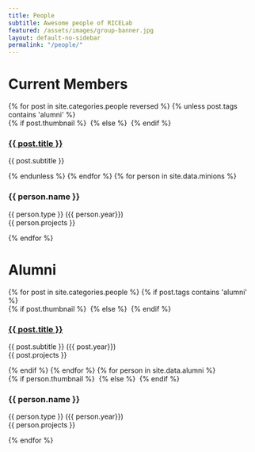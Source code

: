 ```yaml
---
title: People
subtitle: Awesome people of RICELab
featured: /assets/images/group-banner.jpg
layout: default-no-sidebar
permalink: "/people/"
---
```


# Current Members
<section class="wrapper style1">
    <div class="container">
        <div class="row double">
          {% for post in site.categories.people reversed %}
            {% unless post.tags contains 'alumni' %}
                <section class="4u">
                    <div class="box post">
                        {% if post.thumbnail %}
                            <a href="#" class="image left"><img src="{{ site.baseurl }}{{ post.thumbnail }}" alt="" /></a>
                        {% else %}
                            <a href="#" class="image left"><img src="{{ site.baseurl }}/assets/images/people/{% cycle 'minion1.png','minion10.jpg','minion11.jpg','minion12.jpg','minion13.jpg','minion14.jpg','minion15.png','minion16.jpg','minion17.jpg','minion18.jpg','minion19.jpg','minion2.jpg','minion3.png','minion4.png','minion5.png','minion6.jpg','minion7.png','minion8.jpg','minion9.jpg' %}" alt="" /></a>
                        {% endif %}
                        <div class="inner">
                            <h3><a href="{{ site.baseurl }}{{ post.url }}">{{ post.title }}</a></h3>
                            <p>{{ post.subtitle }}</p>
                        </div>
                    </div>
                </section>
            {% endunless %}
        {% endfor %}
        {% for person in site.data.minions %}
                <section class="4u">
                    <div class="box post">
                        <a href="#" class="image left"><img src="{{ site.baseurl }}/assets/images/people/{% cycle 'minion1.png','minion10.jpg','minion11.jpg','minion12.jpg','minion13.jpg','minion14.jpg','minion15.png','minion16.jpg','minion17.jpg','minion18.jpg','minion19.jpg','minion2.jpg','minion3.png','minion4.png','minion5.png','minion6.jpg','minion7.png','minion8.jpg','minion9.jpg' %}" alt="" /></a>
                        <div class="inner">
                            <h3>{{ person.name }}</h3>
                            <p>{{ person.type }} ({{ person.year}})<br/>{{ person.projects }}</p>
                        </div>
                    </div>
                </section>
        {% endfor %}
        </div>
    </div>
</section>

# Alumni

<section class="wrapper style1">
    <div class="container">
        <div class="row double">
            {% for post in site.categories.people %}
              {% if post.tags contains 'alumni' %}
                <section class="4u">
                    <div class="box post">
                        {% if post.thumbnail %}
                            <a href="#" class="image left"><img src="{{ site.baseurl }}{{ post.thumbnail }}" alt="" /></a>
                        {% else %}
                            <a href="#" class="image left"><img src="{{ site.baseurl }}/assets/images/people/{% cycle 'minion1.png','minion10.jpg','minion11.jpg','minion12.jpg','minion13.jpg','minion14.jpg','minion15.png','minion16.jpg','minion17.jpg','minion18.jpg','minion19.jpg','minion2.jpg','minion3.png','minion4.png','minion5.png','minion6.jpg','minion7.png','minion8.jpg','minion9.jpg' %}" alt="" /></a>
                        {% endif %}
                        <div class="inner">
                            <h3><a href="{{ site.baseurl }}{{ post.url }}">{{ post.title }}</a></h3>
                            <p>{{ post.subtitle }} ({{ post.year}})<br/>{{ post.projects }}</p>
                        </div>
                    </div>
                </section>
              {% endif %}
            {% endfor %}
            {% for person in site.data.alumni %}
                <section class="4u">
                    <div class="box post">
                        {% if person.thumbnail %}
                            <a href="#" class="image left"><img src="{{ site.baseurl }}/assets/images{{ person.thumbnail }}" alt="" /></a>
                        {% else %}
                            <a href="#" class="image left"><img src="{{ site.baseurl }}/assets/images/people/{% cycle 'minion1.png','minion10.jpg','minion11.jpg','minion12.jpg','minion13.jpg','minion14.jpg','minion15.png','minion16.jpg','minion17.jpg','minion18.jpg','minion19.jpg','minion2.jpg','minion3.png','minion4.png','minion5.png','minion6.jpg','minion7.png','minion8.jpg','minion9.jpg' %}" alt="" /></a>
                        {% endif %}
                        <div class="inner">
                            <h3>{{ person.name }}</h3>
                            <p>{{ person.type }} ({{ person.year}})<br/>{{ person.projects }}</p>
                        </div>
                    </div>
                </section>
            {% endfor %}
        </div>
    </div>
</section>